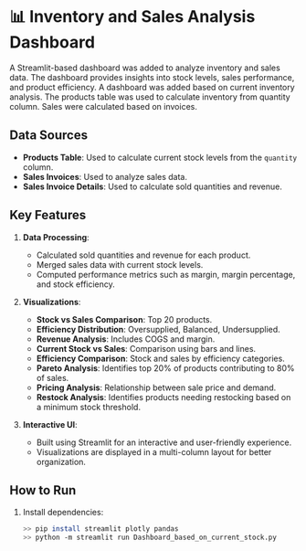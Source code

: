 

# 📊 Inventory and Sales Analysis Dashboard

A Streamlit-based dashboard was added to analyze inventory and sales data. The dashboard provides insights into stock levels, sales performance, and product efficiency.
A dashboard was added based on current inventory analysis.
The products table was used to calculate inventory from quantity column.
Sales were calculated based on invoices.
## Data Sources
- **Products Table**: Used to calculate current stock levels from the `quantity` column.
- **Sales Invoices**: Used to analyze sales data.
- **Sales Invoice Details**: Used to calculate sold quantities and revenue.

## Key Features
1. **Data Processing**:
   - Calculated sold quantities and revenue for each product.
   - Merged sales data with current stock levels.
   - Computed performance metrics such as margin, margin percentage, and stock efficiency.

2. **Visualizations**:
   - **Stock vs Sales Comparison**: Top 20 products.
   - **Efficiency Distribution**: Oversupplied, Balanced, Undersupplied.
   - **Revenue Analysis**: Includes COGS and margin.
   - **Current Stock vs Sales**: Comparison using bars and lines.
   - **Efficiency Comparison**: Stock and sales by efficiency categories.
   - **Pareto Analysis**: Identifies top 20% of products contributing to 80% of sales.
   - **Pricing Analysis**: Relationship between sale price and demand.
   - **Restock Analysis**: Identifies products needing restocking based on a minimum stock threshold.


3. **Interactive UI**:
   - Built using Streamlit for an interactive and user-friendly experience.
   - Visualizations are displayed in a multi-column layout for better organization.

## How to Run
1. Install dependencies:
   ```bash
   >> pip install streamlit plotly pandas
   >> python -m streamlit run Dashboard_based_on_current_stock.py
